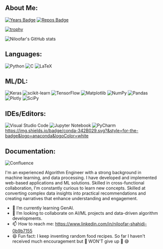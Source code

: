 ## About Me:

[![Years Badge](https://badges.pufler.dev/years/Niloofar-Sh)](https://badges.pufler.dev)
[![Repos Badge](https://badges.pufler.dev/repos/Niloofar-Sh)](https://badges.pufler.dev)



[![trophy](https://github-profile-trophy.vercel.app/?username=Niloofar-Sh)](https://github.com/ryo-ma/github-profile-trophy)

![Niloofar's GitHub stats](https://github-readme-stats.vercel.app/api?username=Niloofar-Sh&hide=contribs&theme=radical)

## Languages:

![Python](https://img.shields.io/badge/python-3670A0?style=for-the-badge&logo=python&logoColor=ffdd54)
![C](https://img.shields.io/badge/c-%2300599C.svg?style=for-the-badge&logo=c&logoColor=white)
![LaTeX](https://img.shields.io/badge/latex-%23008080.svg?style=for-the-badge&logo=latex&logoColor=white)

## ML/DL:

![Keras](https://img.shields.io/badge/Keras-%23D00000.svg?style=for-the-badge&logo=Keras&logoColor=white)
![scikit-learn](https://img.shields.io/badge/scikit--learn-%23F7931E.svg?style=for-the-badge&logo=scikit-learn&logoColor=white)
![TensorFlow](https://img.shields.io/badge/TensorFlow-%23FF6F00.svg?style=for-the-badge&logo=TensorFlow&logoColor=white)
![Matplotlib](https://img.shields.io/badge/Matplotlib-%23ffffff.svg?style=for-the-badge&logo=Matplotlib&logoColor=black)
![NumPy](https://img.shields.io/badge/numpy-%23013243.svg?style=for-the-badge&logo=numpy&logoColor=white)
![Pandas](https://img.shields.io/badge/pandas-%23150458.svg?style=for-the-badge&logo=pandas&logoColor=white)
![Plotly](https://img.shields.io/badge/Plotly-%233F4F75.svg?style=for-the-badge&logo=plotly&logoColor=white)
![SciPy](https://img.shields.io/badge/SciPy-%230C55A5.svg?style=for-the-badge&logo=scipy&logoColor=%white)




## IDEs/Editors:

![Visual Studio Code](https://img.shields.io/badge/Visual%20Studio%20Code-0078d7.svg?style=for-the-badge&logo=visual-studio-code&logoColor=white)
![Jupyter Notebook](https://img.shields.io/badge/jupyter-%23FA0F00.svg?style=for-the-badge&logo=jupyter&logoColor=white)
![PyCharm](https://img.shields.io/badge/pycharm-143?style=for-the-badge&logo=pycharm&logoColor=black&color=black&labelColor=green)
https://img.shields.io/badge/conda-342B029.svg?&style=for-the-badge&logo=anaconda&logoColor=white

## Documentation:

![Confluence](https://img.shields.io/badge/confluence-%23172BF4.svg?style=for-the-badge&logo=confluence&logoColor=white)

 
I'm an experienced Algorithm Engineer with a strong background in machine learning, and data processing. I have developed and implemented web-based applications and ML solutions. Skilled in cross-functional collaboration, I'm constantly curious to learn new concepts. Skilled at converting complex data insights into practical recommendations and creating narratives that enhance understanding and engagement. 


- 🌱 I’m currently learning GenAI.
- 👯 I’m looking to collaborate on AI/ML projects and data-driven algorithm developments.
- 📫 How to reach me: https://www.linkedin.com/in/niloofar-shahidi-0b9b7155
- 😄 Fun fact: I keep inventing random food recipes. So far I haven't received much encouragement but :punch: WON'T give up :punch: :sweat_smile:



